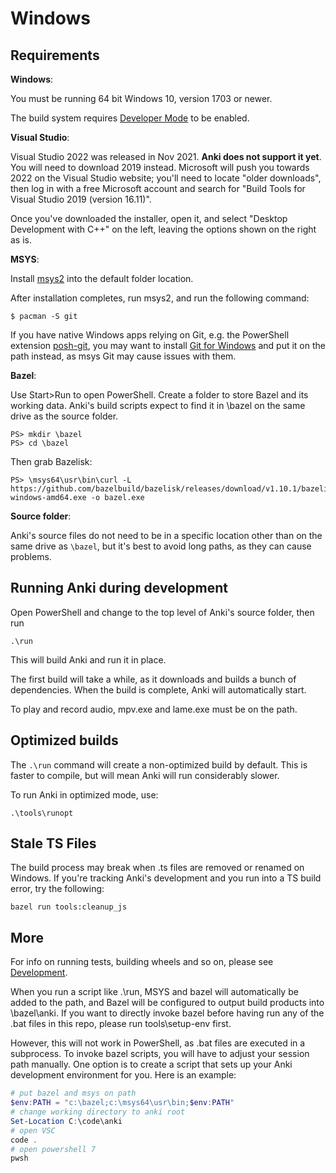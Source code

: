 # Windows

## Requirements

**Windows**:

You must be running 64 bit Windows 10, version 1703 or newer.

The build system requires [Developer Mode](https://docs.microsoft.com/en-us/windows/apps/get-started/enable-your-device-for-development) to be enabled.

**Visual Studio**:

Visual Studio 2022 was released in Nov 2021. **Anki does not support it yet**. You will
need to download 2019 instead. Microsoft will push you towards 2022 on the Visual Studio
website; you'll need to locate "older downloads", then log in with a free Microsoft
account and search for "Build Tools for Visual Studio 2019 (version 16.11)".

Once you've downloaded the installer, open it, and select "Desktop Development with C++"
on the left, leaving the options shown on the right as is.

**MSYS**:

Install [msys2](https://www.msys2.org/) into the default folder location.

After installation completes, run msys2, and run the following command:

```
$ pacman -S git
```

If you have native Windows apps relying on Git, e.g. the PowerShell extension
[posh-git](https://github.com/dahlbyk/posh-git), you may want to install
[Git for Windows](https://gitforwindows.org/) and put it on the path instead,
as msys Git may cause issues with them.

**Bazel**:

Use Start>Run to open PowerShell. Create a folder to store Bazel
and its working data. Anki's build scripts expect to find it in \bazel on the same drive as the source folder.

```
PS> mkdir \bazel
PS> cd \bazel
```

Then grab Bazelisk:

```
PS> \msys64\usr\bin\curl -L https://github.com/bazelbuild/bazelisk/releases/download/v1.10.1/bazelisk-windows-amd64.exe -o bazel.exe
```

**Source folder**:

Anki's source files do not need to be in a specific location other than on the
same drive as `\bazel`, but it's best to avoid long paths, as they can cause
problems.

## Running Anki during development

Open PowerShell and change to the top level of Anki's source folder,
then run

```
.\run
```

This will build Anki and run it in place.

The first build will take a while, as it downloads and builds a bunch of
dependencies. When the build is complete, Anki will automatically start.

To play and record audio, mpv.exe and lame.exe must be on the path.

## Optimized builds

The `.\run` command will create a non-optimized build by default. This is faster
to compile, but will mean Anki will run considerably slower.

To run Anki in optimized mode, use:

```
.\tools\runopt
```

## Stale TS Files

The build process may break when .ts files are removed or renamed on Windows. If you're
tracking Anki's development and you run into a TS build error, try the following:

```
bazel run tools:cleanup_js
```

## More

For info on running tests, building wheels and so on, please see
[Development](./development.md).

When you run a script like .\run, MSYS and bazel will automatically be added to
the path, and Bazel will be configured to output build products into
\bazel\anki. If you want to directly invoke bazel before having run any of the
.bat files in this repo, please run tools\setup-env first.

However, this will not work in PowerShell, as .bat files are executed in a subprocess.
To invoke bazel scripts, you will have to adjust your session path manually.
One option is to create a script that sets up your Anki development environment for you.
Here is an example:

```powershell
# put bazel and msys on path
$env:PATH = "c:\bazel;c:\msys64\usr\bin;$env:PATH"
# change working directory to anki root
Set-Location C:\code\anki
# open VSC
code .
# open powershell 7
pwsh
```
